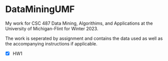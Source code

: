 # DataMiningUMF
My work for CSC 487 Data Mining, Algorithims, and Applications at the University of Michigan-Flint for Winter 2023.

The work is seperated by assignment and contains the data used as well as the accompanying instructions if applicable.

- [x] HW1
